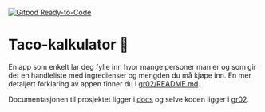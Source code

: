 [![Gitpod Ready-to-Code](https://img.shields.io/badge/Gitpod-Ready--to--Code-blue?logo=gitpod)](https://gitpod.stud.ntnu.no/#https://gitlab.stud.idi.ntnu.no/it1901/groups-2022/gr2202/gr2202)

# Taco-kalkulator 🌮
En app som enkelt lar deg fylle inn hvor mange personer man er og som gir det en handleliste med ingredienser og mengden du må kjøpe inn. En mer detaljert forklaring av appen finner du i [gr02/README.md](/gr02/README.md).

Documentasjonen til prosjektet ligger i [docs](/docs) og selve koden ligger i [gr02](/gr02). 

